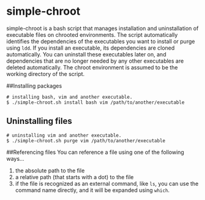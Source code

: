 # simple-chroot

simple-chroot is a bash script that manages installation and uninstallation of executable files on chrooted environments. The script automatically identifies the dependencies of the executables you want to install or purge using `ldd`. If you install an executable, its dependencies are cloned automatically. You can uninstall these executables later on, and dependencies that are no longer needed by any other executables are deleted automatically. The chroot environment is assumed to be the working directory of the script.

##Installing packages

```
# installing bash, vim and another executable.
$ ./simple-chroot.sh install bash vim /path/to/another/executable
```

## Uninstalling files
```
# uninstalling vim and another executable.
$ ./simple-chroot.sh purge vim /path/to/another/executable
```

##Referencing files
You can reference a file using one of the following ways...

1. the absolute path to the file
2. a relative path (that starts with a dot) to the file
3. if the file is recognized as an external command, like `ls`, you can use the command name directly, and it will be expanded using `which`.

